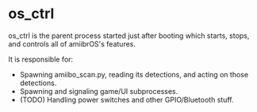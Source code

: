 # os_ctrl
os_ctrl is the parent process started just after booting which starts, stops,
and controls all of amiibrOS's features.

It is responsible for:
* Spawning amiibo_scan.py, reading its detections, and acting on those
  detections.
* Spawning and signaling game/UI subprocesses.
* (TODO) Handling power switches and other GPIO/Bluetooth stuff.
